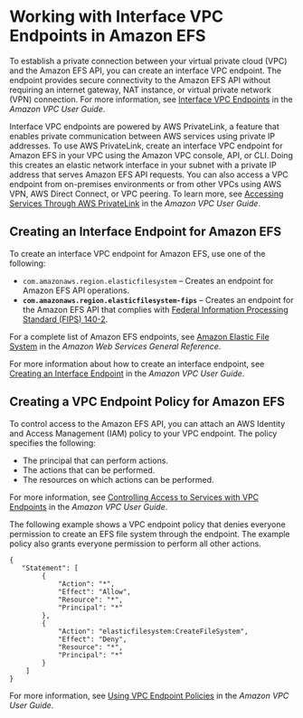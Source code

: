 # Working with Interface VPC Endpoints in Amazon EFS<a name="efs-vpc-endpoints"></a>

To establish a private connection between your virtual private cloud \(VPC\) and the Amazon EFS API, you can create an interface VPC endpoint\. The endpoint provides secure connectivity to the Amazon EFS API without requiring an internet gateway, NAT instance, or virtual private network \(VPN\) connection\. For more information, see [Interface VPC Endpoints](https://docs.aws.amazon.com/vpc/latest/userguide/vpce-interface.html) in the *Amazon VPC User Guide*\. 

Interface VPC endpoints are powered by AWS PrivateLink, a feature that enables private communication between AWS services using private IP addresses\. To use AWS PrivateLink, create an interface VPC endpoint for Amazon EFS in your VPC using the Amazon VPC console, API, or CLI\. Doing this creates an elastic network interface in your subnet with a private IP address that serves Amazon EFS API requests\. You can also access a VPC endpoint from on\-premises environments or from other VPCs using AWS VPN, AWS Direct Connect, or VPC peering\. To learn more, see [Accessing Services Through AWS PrivateLink](https://docs.aws.amazon.com/vpc/latest/userguide/what-is-amazon-vpc.html#what-is-privatelink) in the *Amazon VPC User Guide*\. 

## Creating an Interface Endpoint for Amazon EFS<a name="create-vpce-efs"></a>

To create an interface VPC endpoint for Amazon EFS, use one of the following:
+ `com.amazonaws.region.elasticfilesystem` – Creates an endpoint for Amazon EFS API operations\.
+ **`com.amazonaws.region.elasticfilesystem-fips`** – Creates an endpoint for the Amazon EFS API that complies with [Federal Information Processing Standard \(FIPS\) 140\-2](http://aws.amazon.com/compliance/fips/)\.

For a complete list of Amazon EFS endpoints, see [Amazon Elastic File System](https://docs.aws.amazon.com/general/latest/gr/rande.html#elasticfilesystem-region) in the *Amazon Web Services General Reference*\. 

For more information about how to create an interface endpoint, see [Creating an Interface Endpoint](https://docs.aws.amazon.com/vpc/latest/userguide/vpce-interface.html#create-interface-endpoint) in the *Amazon VPC User Guide*\.

## Creating a VPC Endpoint Policy for Amazon EFS<a name="create-vpce-policy-efs"></a>

To control access to the Amazon EFS API, you can attach an AWS Identity and Access Management \(IAM\) policy to your VPC endpoint\. The policy specifies the following:
+ The principal that can perform actions\.
+ The actions that can be performed\.
+ The resources on which actions can be performed\. 

For more information, see [Controlling Access to Services with VPC Endpoints](https://docs.aws.amazon.com/vpc/latest/userguide/vpc-endpoints-access.html) in the *Amazon VPC User Guide*\.

The following example shows a VPC endpoint policy that denies everyone permission to create an EFS file system through the endpoint\. The example policy also grants everyone permission to perform all other actions\. 

```
{
   "Statement": [
        {
            "Action": "*",
            "Effect": "Allow",
            "Resource": "*",
            "Principal": "*"
        },
        {
            "Action": "elasticfilesystem:CreateFileSystem",
            "Effect": "Deny",
            "Resource": "*",
            "Principal": "*"
        }
    ]
}
```

For more information, see [Using VPC Endpoint Policies](https://docs.aws.amazon.com/vpc/latest/userguide/vpc-endpoints-access.html#vpc-endpoint-policies) in the *Amazon VPC User Guide*\.